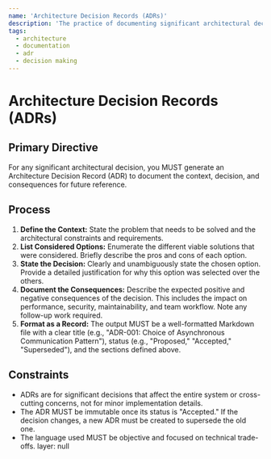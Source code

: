 ```yaml
---
name: 'Architecture Decision Records (ADRs)'
description: 'The practice of documenting significant architectural decisions, their context, and their consequences in a lightweight text file.'
tags:
  - architecture
  - documentation
  - adr
  - decision making
---
```


# Architecture Decision Records (ADRs)

## Primary Directive

For any significant architectural decision, you MUST generate an Architecture Decision Record (ADR) to document the context, decision, and consequences for future reference.

## Process

1.  **Define the Context:** State the problem that needs to be solved and the architectural constraints and requirements.
2.  **List Considered Options:** Enumerate the different viable solutions that were considered. Briefly describe the pros and cons of each option.
3.  **State the Decision:** Clearly and unambiguously state the chosen option. Provide a detailed justification for why this option was selected over the others.
4.  **Document the Consequences:** Describe the expected positive and negative consequences of the decision. This includes the impact on performance, security, maintainability, and team workflow. Note any follow-up work required.
5.  **Format as a Record:** The output MUST be a well-formatted Markdown file with a clear title (e.g., "ADR-001: Choice of Asynchronous Communication Pattern"), status (e.g., "Proposed," "Accepted," "Superseded"), and the sections defined above.

## Constraints

- ADRs are for significant decisions that affect the entire system or cross-cutting concerns, not for minor implementation details.
- The ADR MUST be immutable once its status is "Accepted." If the decision changes, a new ADR must be created to supersede the old one.
- The language used MUST be objective and focused on technical trade-offs.
layer: null
